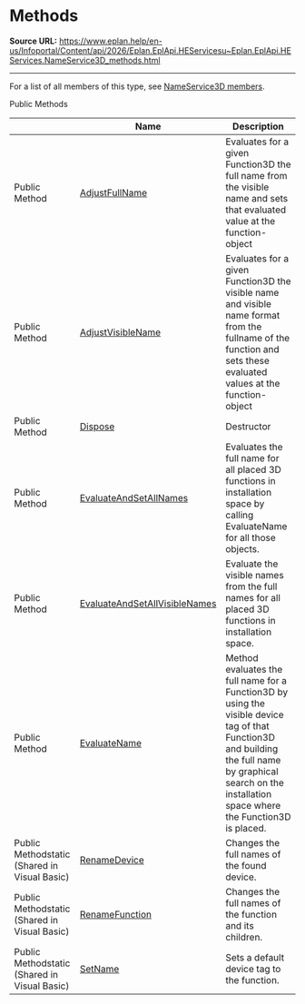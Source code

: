 # Methods

**Source URL:** https://www.eplan.help/en-us/Infoportal/Content/api/2026/Eplan.EplApi.HEServicesu~Eplan.EplApi.HEServices.NameService3D_methods.html

---

For a list of all members of this type, see [NameService3D members](Eplan.EplApi.HEServicesu~Eplan.EplApi.HEServices.NameService3D_members.html).

Public Methods

|  | Name | Description |
| --- | --- | --- |
| Public Method | [AdjustFullName](Eplan.EplApi.HEServicesu~Eplan.EplApi.HEServices.NameService3D~AdjustFullName.html) | Evaluates for a given Function3D the full name from the visible name and sets that evaluated value at the function-object |
| Public Method | [AdjustVisibleName](Eplan.EplApi.HEServicesu~Eplan.EplApi.HEServices.NameService3D~AdjustVisibleName.html) | Evaluates for a given Function3D the visible name and visible name format from the fullname of the function and sets these evaluated values at the function-object |
| Public Method | [Dispose](Eplan.EplApi.HEServicesu~Eplan.EplApi.HEServices.NameService3D~Dispose().html) | Destructor |
| Public Method | [EvaluateAndSetAllNames](Eplan.EplApi.HEServicesu~Eplan.EplApi.HEServices.NameService3D~EvaluateAndSetAllNames.html) | Evaluates the full name for all placed 3D functions in installation space by calling EvaluateName for all those objects. |
| Public Method | [EvaluateAndSetAllVisibleNames](Eplan.EplApi.HEServicesu~Eplan.EplApi.HEServices.NameService3D~EvaluateAndSetAllVisibleNames.html) | Evaluate the visible names from the full names for all placed 3D functions in installation space. |
| Public Method | [EvaluateName](Eplan.EplApi.HEServicesu~Eplan.EplApi.HEServices.NameService3D~EvaluateName.html) | Method evaluates the full name for a Function3D by using the visible device tag of that Function3D and building the full name by graphical search on the installation space where the Function3D is placed. |
| Public Methodstatic (Shared in Visual Basic) | [RenameDevice](Eplan.EplApi.HEServicesu~Eplan.EplApi.HEServices.NameService3D~RenameDevice.html) | Changes the full names of the found device. |
| Public Methodstatic (Shared in Visual Basic) | [RenameFunction](Eplan.EplApi.HEServicesu~Eplan.EplApi.HEServices.NameService3D~RenameFunction.html) | Changes the full names of the function and its children. |
| Public Methodstatic (Shared in Visual Basic) | [SetName](Eplan.EplApi.HEServicesu~Eplan.EplApi.HEServices.NameService3D~SetName.html) | Sets a default device tag to the function. |


